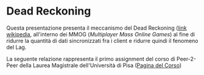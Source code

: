 Dead Reckoning
=================

Questa presentazione presenta il meccanismo del Dead Reckoning ([link wikipedia](http://en.wikipedia.org/wiki/Dead_Reckoning_(disambiguation)), all'interno dei MMOG (*Multiplayer Mass Online Games*) al fine di ridurre la quantità di dati sincronizzati fra i client e ridurre quindi il fenomeno del Lag.

La seguente relazione rappresenta il primo assignment del corso di Peer-2-Peer della Laurea Magistrale dell'Università di Pisa ([Pagina del Corso](https://elearning.di.unipi.it/moodle/course/view.php?id=14))



